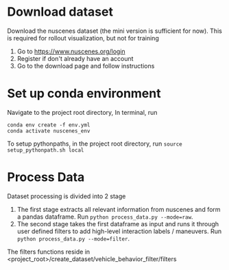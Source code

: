 # Download dataset
Download the nuscenes dataset (the mini version is sufficient for now). This is required for rollout visualization, but not for training
1. Go to https://www.nuscenes.org/login
2. Register if don't already have an account
3. Go to the download page and follow instructions

# Set up conda environment
Navigate to the project root directory, In terminal, run 
```
conda env create -f env.yml
conda activate nuscenes_env
```

To setup pythonpaths, in the project root directory, run `source setup_pythonpath.sh local`

# Process Data
Dataset processing is divided into 2 stage

1. The first stage extracts all relevant information from nuscenes and form a pandas dataframe. Run `python process_data.py --mode=raw`. 
2. The second stage takes the first dataframe as input and runs it through user defined filters to add high-level interaction labels / maneuvers. Run `python process_data.py --mode=filter`.

The filters functions reside in <project_root>/create_dataset/vehicle_behavior_filter/filters


